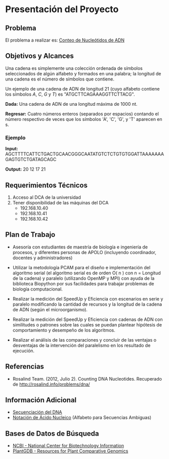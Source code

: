 # Presentación del Proyecto

## Problema

El problema a realizar es: [Conteo de Nucleótidos de ADN](./propuesta.md)

## Objetivos y Alcances

Una cadena es simplemente una colección ordenada de símbolos seleccionados de algún alfabeto y formados en una palabra; la longitud de una cadena es el número de símbolos que contiene.

Un ejemplo de una cadena de ADN de longitud 21 (cuyo alfabeto contiene los símbolos *A*, *C*, *G* y *T*) es "ATGCTTCAGAAAGGTTCTTACG".

**Dada:** Una cadena de ADN de una longitud máxima de 1000 nt.

**Regresar:** Cuatro números enteros (separados por espacios) contando el número respectivo de veces que los símbolos 'A', 'C', 'G', y 'T' aparecen en s.

### Ejemplo

**Input:**
AGCTTTTCATTCTGACTGCAACGGGCAATATGTCTCTGTGTGGATTAAAAAAAGAGTGTCTGATAGCAGC

**Output:**
20 12 17 21

## Requerimientos Técnicos

1. Acceso al DCA de la universidad
2. Tener disponibilidad de las máquinas del DCA
    - 192.168.10.40
    - 192.168.10.41
    - 192.168.10.42

## Plan de Trabajo

- Asesoría con estudiantes de maestría de biología e ingeniería de procesos, y diferentes personas de APOLO (incluyendo coordinador, docentes y administradores)

- Utilizar la metodología PCAM para el diseño e implementación del algoritmo serial (el algoritmo serial es de orden O( n ) con n = Longitud de la cadena) y paralelo (utilizando OpenMP y MPI) con ayuda de la biblioteca Biopython por sus facilidades para trabajar problemas de biología computacional.

- Realizar la medición del SpeedUp y Eficiencia con escenarios en serie y paralelo modificando la cantidad de recursos y la longitud de la cadena de ADN (según el microorganismo).

- Realizar la medición del SpeedUp y Eficiencia con cadenas de ADN con similitudes o patrones sobre las cuales se puedan plantear hipótesis de comportamiento y desempeño de los algoritmos.

- Realizar el análisis de las comparaciones y concluir de las ventajas o desventajas de la intervención del paralelismo en los resultado de ejecución.

## Referencias

- Rosalind Team. (2012, Julio 2). Counting DNA Nucleotides. Recuperado de http://rosalind.info/problems/dna/

## Información Adicional
- [Secuenciación del DNA](https://drive.google.com/open?id=1Hw6EfhzVBFDVCLUmrgrNZQxOT9j-A38v)
- [Notación de Ácido Nucleico](https://en.wikipedia.org/wiki/Nucleic_acid_notation) (Alfabeto para Secuencias Ambiguas)

## Bases de Datos de Búsqueda
- [NCBI - National Center for Biotechnology Information](https://www.ncbi.nlm.nih.gov/)
- [PlantGDB - Resources for Plant Comparative Genomics](http://www.plantgdb.org/prj/GenomeBrowser/)

